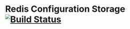 Redis Configuration Storage [![Build Status](https://travis-ci.org/spidapp/spid-storage-configuration-redis.svg?branch=master)](https://travis-ci.org/spidapp/spid-storage-configuration-redis)
=========================================


